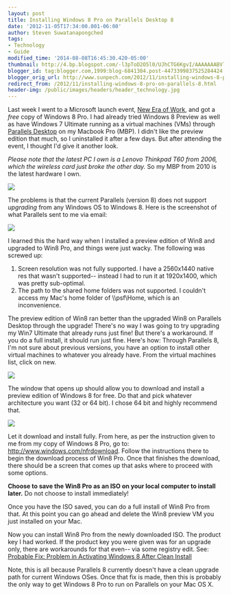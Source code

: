 ```yaml
---
layout: post
title: Installing Windows 8 Pro on Parallels Desktop 8
date: '2012-11-05T17:34:00.001-06:00'
author: Steven Suwatanapongched
tags:
- Technology
- Guide
modified_time: '2014-08-08T16:45:30.420-05:00'
thumbnail: http://4.bp.blogspot.com/-l3pToD2O5l0/UJhCTG6KgvI/AAAAAAABVlQ/jYSsgAd8pow/s600/IMG_20121105_144324.jpeg
blogger_id: tag:blogger.com,1999:blog-6841384.post-4473399837525284424
blogger_orig_url: http://www.sunpech.com/2012/11/installing-windows-8-pro-on-parallels-8.html
redirect_from: /2012/11/installing-windows-8-pro-on-parallels-8.html
header-img: /public/images/headers/header_technology.jpg
---
```


Last week I went to a Microsoft launch event, <a href="http://www.microsoft.com/enterprise/events/theneweraofwork/default.aspx">New Era of Work</a>, and got a <i>free</i> copy of Windows 8 Pro. I had already tried Windows 8 Preview as well as have Windows 7 Ultimate running as a virtual machines (VMs) through <a href="http://www.parallels.com/products/desktop/">Parallels Desktop</a> on my Macbook Pro (MBP). I didn't like the preview edition that much, so I uninstalled it after a few days. But after attending the event, I thought I'd give it another look.

<i>Please note that the latest PC I own is a Lenovo Thinkpad T60 from 2006, which the wireless card just broke the other day. </i>So my MBP from 2010 is the latest hardware I own.

<img border="0" src="http://4.bp.blogspot.com/-l3pToD2O5l0/UJhCTG6KgvI/AAAAAAABVlQ/jYSsgAd8pow/s400/IMG_20121105_144324.jpeg"  />

The problems is that the current Parallels (version 8) does not support <i>upgrading</i> from any Windows OS to Windows 8. Here is the screenshot of what Parallels sent to me via email:

<img border="0"  src="http://4.bp.blogspot.com/-ZVlD_LN1QLY/UJhLBsHm18I/AAAAAAABVl4/k9TsqIUU0-4/s400/Screen+Shot+2012-11-05+at+3.04.49+PM.png"  />

I learned this the hard way when I installed a preview edition of Win8 and upgraded to Win8 Pro, and things were just wacky. The following was screwed up:
<ol>
  <li>Screen resolution was not fully supported. I have a 2560x1440 native res that wasn't supported-- instead I had to run it at 1920x1400, which was pretty sub-optimal.</li>
  <li>The path to the shared home folders was not supported. I couldn't access my Mac's home folder of \\psf\Home, which is an inconvenience.</li>
</ol>

The preview edition of Win8 ran better than the upgraded Win8 on Parallels Desktop through the upgrade! There's no way I was going to try upgrading my Win7 Ultimate that already runs just fine!
But there's a workaround. If you do a full install, it should run just fine. Here's how:
Through Parallels 8, I'm not sure about previous versions, you have an option to install other virtual machines to whatever you already have. From the virtual machines list, click on new.

<img border="0" src="http://3.bp.blogspot.com/-6-bQJU6nUqI/UJhEf6IJWsI/AAAAAAABVlk/WXdmsmKu6yY/s400/Screen+Shot+2012-11-05+at+2.57.07+PM.png" />

The window that opens up should allow you to download and install a preview edition of Windows 8 for free. Do that and pick whatever architecture you want (32 or 64 bit). I chose 64 bit and highly recommend that.

<img border="0" src="http://2.bp.blogspot.com/-LyTYu4sNnLg/UJhEg56336I/AAAAAAABVls/0aUPFR_nHcU/s400/Screen+Shot+2012-11-05+at+2.57.29+PM.png" />

Let it download and install fully. From here, as per the instruction given to me from my copy of Windows 8 Pro, go to: <a href="http://www.windows.com/nfrdownload">http://www.windows.com/nfrdownload</a>. Follow the instructions there to begin the download process of Win8 Pro. Once that finishes the download, there should be a screen that comes up that asks where to proceed with some options.

<b>Choose to save the Win8 Pro as an ISO on your local computer to install later.</b> Do not choose to install immediately!

Once you have the ISO saved, you can do a full install of Win8 Pro from that. At this point you can go ahead and delete the Win8  preview VM you just installed on your Mac.

Now you can install Win8 Pro from the newly downloaded ISO. The product key I had worked. If the product key you were given was for an upgrade only, there are workarounds for that even-- via some registry edit. See: <a href="http://www.guidingtech.com/16405/probable-fix-activating-windows-8-clean-install/">Probable Fix: Problem in Activating Windows 8 After Clean Install</a>

Note, this is all because Parallels 8 currently doesn't have a clean upgrade path for current Windows OSes. Once that fix is made, then this is probably the only way to get Windows 8 Pro to run on Parallels on your Mac OS X.
